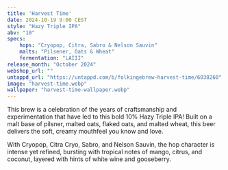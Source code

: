 ```yaml
---
title: 'Harvest Time'
date: 2024-10-19 9:00 CEST
style: "Hazy Triple IPA"
abv: "10"
specs:
    hops: "Cryopop, Citra, Sabro & Nelson Sauvin"
    malts: "Pilsener, Oats & Wheat"
    fermentation: "LAIII"
release_month: "October 2024"
webshop_url: ""
untappd_url: "https://untappd.com/b/folkingebrew-harvest-time/6038260"
image: "harvest-time.webp"
wallpaper: "harvest-time-wallpaper.webp"
---
```


This brew is a celebration of the years of craftsmanship and experimentation that have led to this bold 10% Hazy Triple IPA! Built on a malt base of pilsner, malted oats, flaked oats, and malted wheat, this beer delivers the soft, creamy mouthfeel you know and love.

With Cryopop, Citra Cryo, Sabro, and Nelson Sauvin, the hop character is intense yet refined, bursting with tropical notes of mango, citrus, and coconut, layered with hints of white wine and gooseberry.
